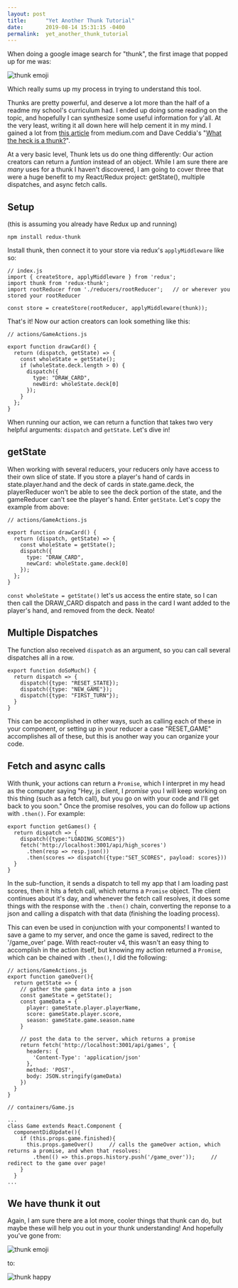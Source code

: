 ```yaml
---
layout: post
title:      "Yet Another Thunk Tutorial"
date:       2019-08-14 15:31:15 -0400
permalink:  yet_another_thunk_tutorial
---
```



When doing a google image search for "thunk", the first image that popped up for me was:

![thunk emoji](https://statici.behindthevoiceactors.com/behindthevoiceactors/_img/chars/thunk-the-croods-3.jpg)

Which really sums up my process in trying to understand this tool.

Thunks are pretty powerful, and deserve a lot more than the half of a readme my school's curriculum had. I ended up doing some reading on the topic, and hopefully I can synthesize some useful information for y'all. At the very least, writing it all down here will help cement it in my mind. I gained a lot from [this article](https://medium.com/@stowball/a-dummys-guide-to-redux-and-thunk-in-react-d8904a7005d3) from medium.com and Dave Ceddia's "[What the heck is a thunk?](https://daveceddia.com/what-is-a-thunk/)".

At a very basic level, Thunk lets us do one thing differently: Our action creators can return a *funtion* instead of an object. While I am sure there are *many* uses for a thunk I haven't discovered, I am going to cover three that were a huge benefit to my React/Redux project: getState(), multiple dispatches, and async fetch calls.

## Setup
(this is assuming you already have Redux up and running)

`npm install redux-thunk`

Install thunk, then connect it to your store via redux's `applyMiddleware` like so:

```
// index.js
import { createStore, applyMiddleware } from 'redux';
import thunk from 'redux-thunk';
import rootReducer from './reducers/rootReducer';   // or wherever you stored your rootReducer

const store = createStore(rootReducer, applyMiddleware(thunk));
```

That's it! Now our action creators can look something like this:
```
// actions/GameActions.js

export function drawCard() {
  return (dispatch, getState) => {
    const wholeState = getState();
    if (wholeState.deck.length > 0) {
      dispatch({
        type: "DRAW_CARD",
        newBird: wholeState.deck[0]
      });
    }
  };
}
```

When running our action, we can return a function that takes two very helpful arguments: `dispatch` and `getState`. Let's dive in!

## getState

When working with several reducers, your reducers only have access to their own slice of state. If you store a player's hand of cards in state.player.hand and the deck of cards in state.game.deck, the playerReducer won't be able to see the deck portion of the state, and the gameReducer can't see the player's hand. Enter `getState`. Let's copy the example from above:

```
// actions/GameActions.js

export function drawCard() {
  return (dispatch, getState) => {
    const wholeState = getState();
    dispatch({
      type: "DRAW_CARD",
      newCard: wholeState.game.deck[0]
    });
  };
}
```

`const wholeState = getState()` let's us access the entire state, so I can then call the DRAW_CARD dispatch and pass in the card I want added to the player's hand, and removed from the deck. Neato!

## Multiple Dispatches
The function also received `dispatch` as an argument, so you can call several dispatches all in a row.

```
export function doSoMuch() {
  return dispatch => {
    dispatch({type: "RESET_STATE});
    dispatch({type: "NEW_GAME"});
    dispatch({type: "FIRST_TURN"});
  }
}
```

This can be accomplished in other ways, such as calling each of these in your component, or setting up in your reducer a case "RESET_GAME" accomplishes all of these, but this is another way you can organize your code.

## Fetch and async calls
With thunk, your actions can return a `Promise`, which I interpret in my head as the computer saying "Hey, js client, I *promise* you I will keep working on this thing (such as a fetch call), but you go on with your code and I'll get back to you soon." Once the promise resolves, you can do follow up actions with `.then()`. For example:

```
export function getGames() {
  return dispatch => {
    dispatch({type:"LOADING_SCORES"})
    fetch('http://localhost:3001/api/high_scores')
      .then(resp => resp.json())
      .then(scores => dispatch({type:"SET_SCORES", payload: scores}))
  }
}
```

In the sub-function, it sends a dispatch to tell my app that I am loading past scores, then it hits a fetch call, which returns a `Promise` object. The client continues about it's day, and whenever the fetch call resolves, it does some things with the response with the `.then()` chain, converting the reponse to a json and calling a dispatch with that data (finishing the loading process).

This can even be used in conjunction with your components! I wanted to save a game to my server, and once the game is saved, redirect to the '/game_over' page. With react-router v4, this wasn't an easy thing to accomplish in the action itself, but knowing my action returned a `Promise`, which can be chained with `.then()`, I did the following:

```
// actions/GameActions.js
export function gameOver(){
  return getState => {
    // gather the game data into a json
    const gameState = getState();
    const gameData = {
      player: gameState.player.playerName,
      score: gameState.player.score,
      season: gameState.game.season.name
    }

    // post the data to the server, which returns a promise
    return fetch('http://localhost:3001/api/games', {
      headers: {
        'Content-Type': 'application/json'
      },
      method: 'POST',
      body: JSON.stringify(gameData)
    })
  }
}

// containers/Game.js

...
class Game extends React.Component {
  componentDidUpdate(){
    if (this.props.game.finished){
      this.props.gameOver()     // calls the gameOver action, which returns a promise, and when that resolves:
        .then(() => this.props.history.push('/game_over'));     // redirect to the game over page!
    }
  }
...
```

## We have thunk it out

Again, I am sure there are a lot more, cooler things that thunk can do, but maybe these will help you out in your thunk understanding! And hopefully you've gone from:

![thunk emoji](https://statici.behindthevoiceactors.com/behindthevoiceactors/_img/chars/thunk-the-croods-3.jpg)

to:

![thunk happy](https://encrypted-tbn0.gstatic.com/images?q=tbn:ANd9GcRao0-cY8sj8B0FyqEQ-Jey1sNDrwGl0CAIXBFG3G9xJVSP-YXx)
